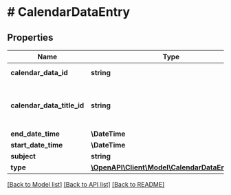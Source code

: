 # # CalendarDataEntry

## Properties

Name | Type | Description | Notes
------------ | ------------- | ------------- | -------------
**calendar_data_id** | **string** | Calendar data id | [optional]
**calendar_data_title_id** | **string** | Calendar data title id for which this entry belongs to. | [optional]
**end_date_time** | **\DateTime** | End time | [optional]
**start_date_time** | **\DateTime** | Start time | [optional]
**subject** | **string** | Subject text | [optional]
**type** | [**\OpenAPI\Client\Model\CalendarDataEntryType**](CalendarDataEntryType.md) |  | [optional]

[[Back to Model list]](../../README.md#models) [[Back to API list]](../../README.md#endpoints) [[Back to README]](../../README.md)
